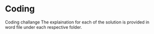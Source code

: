 # Coding
Coding challange
The explaination for each of the solution is provided in word file under each respective folder.
